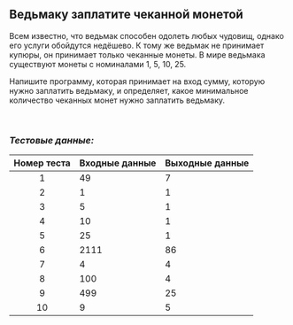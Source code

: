## Ведьмаку заплатите чеканной монетой

Всем известно, что ведьмак способен одолеть любых чудовищ, однако его услуги обойдутся недёшево.
К тому же ведьмак не принимает купюры, он принимает только чеканные монеты. В мире ведьмака существуют монеты с номиналами 1, 5, 10, 25.

Напишите программу, которая принимает на вход сумму, которую нужно заплатить ведьмаку, и определяет, какое минимальное количество чеканных монет нужно заплатить ведьмаку.

<br>

### *Тестовые данные:*

| Номер теста | Входные данные | Выходные данные |
|:-----------:|----------------|-----------------|
|      1      | 49             | 7               |
|      2      | 1              | 1               |
|      3      | 5              | 1               |
|      4      | 10             | 1               |
|      5      | 25             | 1               |
|      6      | 2111           | 86              |
|      7      | 4              | 4               |
|      8      | 100            | 4               |
|      9      | 499            | 25              |
|     10      | 9              | 5               |
